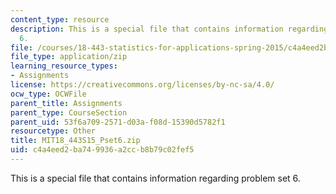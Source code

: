 ```yaml
---
content_type: resource
description: This is a special file that contains information regarding problem set
  6.
file: /courses/18-443-statistics-for-applications-spring-2015/c4a4eed2ba749936a2ccb8b79c02fef5_MIT18_443S15_Pset6.zip
file_type: application/zip
learning_resource_types:
- Assignments
license: https://creativecommons.org/licenses/by-nc-sa/4.0/
ocw_type: OCWFile
parent_title: Assignments
parent_type: CourseSection
parent_uid: 53f6a709-2571-d03a-f08d-15390d5782f1
resourcetype: Other
title: MIT18_443S15_Pset6.zip
uid: c4a4eed2-ba74-9936-a2cc-b8b79c02fef5
---
```

This is a special file that contains information regarding problem set 6.